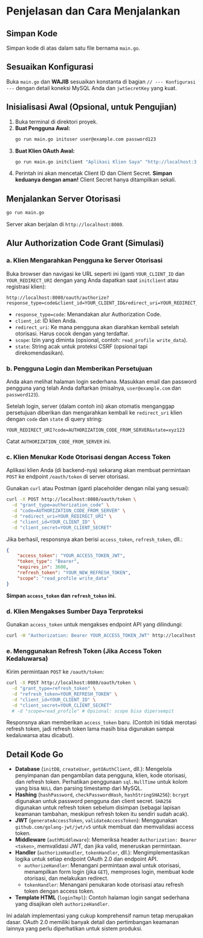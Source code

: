 # Penjelasan dan Cara Menjalankan

## Simpan Kode

Simpan kode di atas dalam satu file bernama `main.go`.

## Sesuaikan Konfigurasi

Buka `main.go` dan **WAJIB** sesuaikan konstanta di bagian `// --- Konfigurasi ---` dengan detail koneksi MySQL Anda dan `jwtSecretKey` yang kuat.

## Inisialisasi Awal (Opsional, untuk Pengujian)

1.  Buka terminal di direktori proyek.
2.  **Buat Pengguna Awal:**
    ```bash
    go run main.go inituser user@example.com password123
    ```
3.  **Buat Klien OAuth Awal:**
    ```bash
    go run main.go initclient "Aplikasi Klien Saya" "http://localhost:3000/oauth/callback"
    ```
4.  Perintah ini akan mencetak Client ID dan Client Secret. **Simpan keduanya dengan aman!** Client Secret hanya ditampilkan sekali.

## Menjalankan Server Otorisasi

```bash
go run main.go
```
Server akan berjalan di `http://localhost:8080`.

## Alur Authorization Code Grant (Simulasi)

### a. Klien Mengarahkan Pengguna ke Server Otorisasi
Buka browser dan navigasi ke URL seperti ini (ganti `YOUR_CLIENT_ID` dan `YOUR_REDIRECT_URI` dengan yang Anda dapatkan saat `initclient` atau registrasi klien):

```
http://localhost:8080/oauth/authorize?response_type=code&client_id=YOUR_CLIENT_ID&redirect_uri=YOUR_REDIRECT_URI&scope=read_profile%20write_data&state=xyz123
```
-   `response_type=code`: Menandakan alur Authorization Code.
-   `client_id`: ID klien Anda.
-   `redirect_uri`: Ke mana pengguna akan diarahkan kembali setelah otorisasi. Harus cocok dengan yang terdaftar.
-   `scope`: Izin yang diminta (opsional, contoh: `read_profile write_data`).
-   `state`: String acak untuk proteksi CSRF (opsional tapi direkomendasikan).

### b. Pengguna Login dan Memberikan Persetujuan
Anda akan melihat halaman login sederhana. Masukkan email dan password pengguna yang telah Anda daftarkan (misalnya, `user@example.com` dan `password123`).

Setelah login, server (dalam contoh ini) akan otomatis menganggap persetujuan diberikan dan mengarahkan kembali ke `redirect_uri` klien dengan `code` dan `state` di query string:
```
YOUR_REDIRECT_URI?code=AUTHORIZATION_CODE_FROM_SERVER&state=xyz123
```
Catat `AUTHORIZATION_CODE_FROM_SERVER` ini.

### c. Klien Menukar Kode Otorisasi dengan Access Token
Aplikasi klien Anda (di backend-nya) sekarang akan membuat permintaan `POST` ke endpoint `/oauth/token` di server otorisasi.

Gunakan `curl` atau Postman (ganti placeholder dengan nilai yang sesuai):
```bash
curl -X POST http://localhost:8080/oauth/token \
  -d "grant_type=authorization_code" \
  -d "code=AUTHORIZATION_CODE_FROM_SERVER" \
  -d "redirect_uri=YOUR_REDIRECT_URI" \
  -d "client_id=YOUR_CLIENT_ID" \
  -d "client_secret=YOUR_CLIENT_SECRET"
```
Jika berhasil, responsnya akan berisi `access_token`, `refresh_token`, dll.:
```json
{
    "access_token": "YOUR_ACCESS_TOKEN_JWT",
    "token_type": "Bearer",
    "expires_in": 3600,
    "refresh_token": "YOUR_NEW_REFRESH_TOKEN",
    "scope": "read_profile write_data"
}
```
**Simpan `access_token` dan `refresh_token` ini.**

### d. Klien Mengakses Sumber Daya Terproteksi
Gunakan `access_token` untuk mengakses endpoint API yang dilindungi:
```bash
curl -H "Authorization: Bearer YOUR_ACCESS_TOKEN_JWT" http://localhost:8080/api/protected
```

### e. Menggunakan Refresh Token (Jika Access Token Kedaluwarsa)
Kirim permintaan `POST` ke `/oauth/token`:
```bash
curl -X POST http://localhost:8080/oauth/token \
  -d "grant_type=refresh_token" \
  -d "refresh_token=YOUR_REFRESH_TOKEN" \
  -d "client_id=YOUR_CLIENT_ID" \
  -d "client_secret=YOUR_CLIENT_SECRET"
  # -d "scope=read_profile" # Opsional: scope bisa dipersempit
```
Responsnya akan memberikan `access_token` baru. (Contoh ini tidak merotasi refresh token, jadi refresh token lama masih bisa digunakan sampai kedaluwarsa atau dicabut).

## Detail Kode Go

-   **Database** (`initDB`, `createUser`, `getOAuthClient`, dll.):
    Mengelola penyimpanan dan pengambilan data pengguna, klien, kode otorisasi, dan refresh token. Perhatikan penggunaan `sql.NullTime` untuk kolom yang bisa `NULL` dan parsing timestamp dari MySQL.
-   **Hashing** (`hashPassword`, `checkPasswordHash`, `hashStringSHA256`):
    `bcrypt` digunakan untuk password pengguna dan client secret. `SHA256` digunakan untuk refresh token sebelum disimpan (sebagai lapisan keamanan tambahan, meskipun refresh token itu sendiri sudah acak).
-   **JWT** (`generateAccessToken`, `validateAccessToken`):
    Menggunakan `github.com/golang-jwt/jwt/v5` untuk membuat dan memvalidasi access token.
-   **Middleware** (`authMiddleware`):
    Memeriksa header `Authorization: Bearer <token>`, memvalidasi JWT, dan jika valid, meneruskan permintaan.
-   **Handler** (`authorizeHandler`, `tokenHandler`, dll.):
    Mengimplementasikan logika untuk setiap endpoint OAuth 2.0 dan endpoint API.
    -   `authorizeHandler`: Menangani permintaan awal untuk otorisasi, menampilkan form login (jika `GET`), memproses login, membuat kode otorisasi, dan melakukan redirect.
    -   `tokenHandler`: Menangani penukaran kode otorisasi atau refresh token dengan access token.
-   **Template HTML** (`loginTmpl`):
    Contoh halaman login sangat sederhana yang disajikan oleh `authorizeHandler`.

Ini adalah implementasi yang cukup komprehensif namun tetap merupakan dasar. OAuth 2.0 memiliki banyak detail dan pertimbangan keamanan lainnya yang perlu diperhatikan untuk sistem produksi.